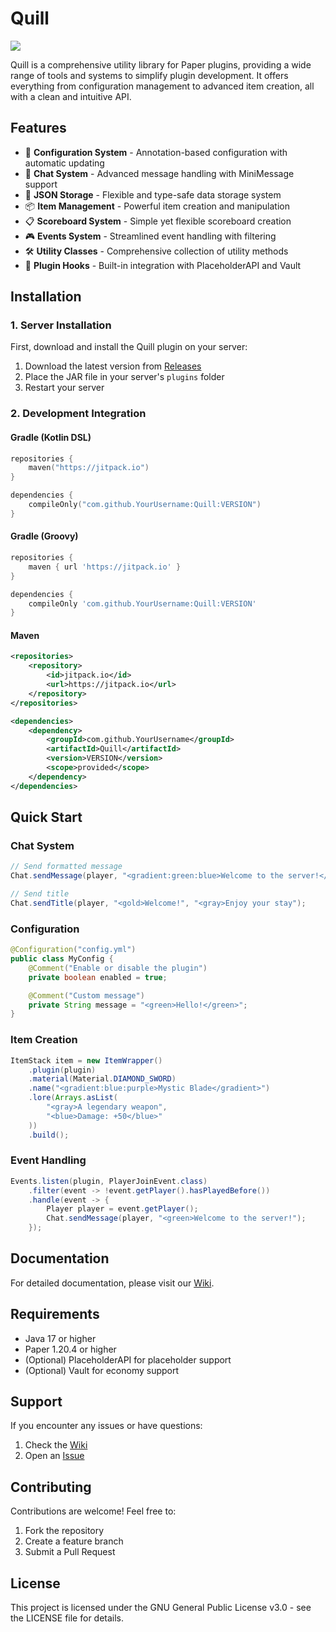 # Quill
[![](https://jitpack.io/v/xLevitate/Quill.svg)](https://jitpack.io/#xLevitate/Quill)

Quill is a comprehensive utility library for Paper plugins, providing a wide range of tools and systems to simplify plugin development. It offers everything from configuration management to advanced item creation, all with a clean and intuitive API.

## Features

- 🔧 **Configuration System** - Annotation-based configuration with automatic updating
- 💬 **Chat System** - Advanced message handling with MiniMessage support
- 💾 **JSON Storage** - Flexible and type-safe data storage system
- 📦 **Item Management** - Powerful item creation and manipulation
- 📋 **Scoreboard System** - Simple yet flexible scoreboard creation
- 🎮 **Events System** - Streamlined event handling with filtering
- 🛠️ **Utility Classes** - Comprehensive collection of utility methods
- 🔌 **Plugin Hooks** - Built-in integration with PlaceholderAPI and Vault

## Installation

### 1. Server Installation
First, download and install the Quill plugin on your server:
1. Download the latest version from [Releases](https://github.com/YourUsername/Quill/releases)
2. Place the JAR file in your server's `plugins` folder
3. Restart your server

### 2. Development Integration

#### Gradle (Kotlin DSL)
```kotlin
repositories {
    maven("https://jitpack.io")
}

dependencies {
    compileOnly("com.github.YourUsername:Quill:VERSION")
}
```

#### Gradle (Groovy)
```groovy
repositories {
    maven { url 'https://jitpack.io' }
}

dependencies {
    compileOnly 'com.github.YourUsername:Quill:VERSION'
}
```

#### Maven
```xml
<repositories>
    <repository>
        <id>jitpack.io</id>
        <url>https://jitpack.io</url>
    </repository>
</repositories>

<dependencies>
    <dependency>
        <groupId>com.github.YourUsername</groupId>
        <artifactId>Quill</artifactId>
        <version>VERSION</version>
        <scope>provided</scope>
    </dependency>
</dependencies>
```

## Quick Start

### Chat System
```java
// Send formatted message
Chat.sendMessage(player, "<gradient:green:blue>Welcome to the server!</gradient>");

// Send title
Chat.sendTitle(player, "<gold>Welcome!", "<gray>Enjoy your stay");
```

### Configuration
```java
@Configuration("config.yml")
public class MyConfig {
    @Comment("Enable or disable the plugin")
    private boolean enabled = true;

    @Comment("Custom message")
    private String message = "<green>Hello!</green>";
}
```

### Item Creation
```java
ItemStack item = new ItemWrapper()
    .plugin(plugin)
    .material(Material.DIAMOND_SWORD)
    .name("<gradient:blue:purple>Mystic Blade</gradient>")
    .lore(Arrays.asList(
        "<gray>A legendary weapon",
        "<blue>Damage: +50</blue>"
    ))
    .build();
```

### Event Handling
```java
Events.listen(plugin, PlayerJoinEvent.class)
    .filter(event -> !event.getPlayer().hasPlayedBefore())
    .handle(event -> {
        Player player = event.getPlayer();
        Chat.sendMessage(player, "<green>Welcome to the server!");
    });
```

## Documentation

For detailed documentation, please visit our [Wiki](https://github.com/YourUsername/Quill/wiki).

## Requirements

- Java 17 or higher
- Paper 1.20.4 or higher
- (Optional) PlaceholderAPI for placeholder support
- (Optional) Vault for economy support

## Support

If you encounter any issues or have questions:
1. Check the [Wiki](https://github.com/YourUsername/Quill/wiki)
2. Open an [Issue](https://github.com/YourUsername/Quill/issues)

## Contributing

Contributions are welcome! Feel free to:
1. Fork the repository
2. Create a feature branch
3. Submit a Pull Request

## License

This project is licensed under the GNU General Public License v3.0 - see the LICENSE file for details.
